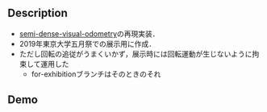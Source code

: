 ## Description
* [semi-dense-visual-odometry](https://jsturm.de/publications/data/engel2013iccv.pdf)の再現実装．
* 2019年東京大学五月祭での展示用に作成．
* ただし回転の追従がうまくいかず，展示時には回転運動が生じないように拘束して運用した
    * for-exhibitionブランチはそのときのそれ
## Demo
